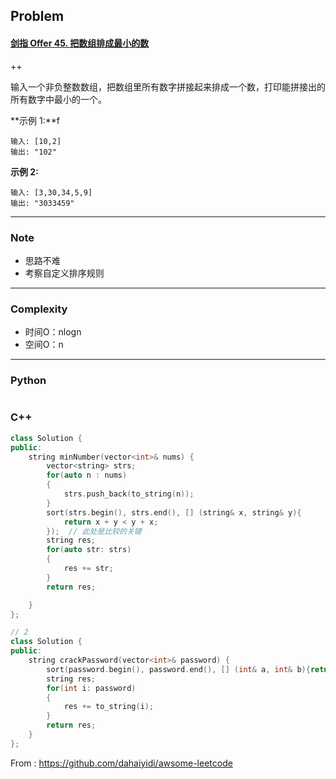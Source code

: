 ## Problem

#### [剑指 Offer 45. 把数组排成最小的数](https://leetcode.cn/problems/ba-shu-zu-pai-cheng-zui-xiao-de-shu-lcof/)

++

输入一个非负整数数组，把数组里所有数字拼接起来排成一个数，打印能拼接出的所有数字中最小的一个。

 

**示例 1:**f

```
输入: [10,2]
输出: "102"
```

**示例 2:**

```
输入: [3,30,34,5,9]
输出: "3033459"
```

 

------

### Note

- 思路不难
- 考察自定义排序规则

------

### Complexity

- 时间O：nlogn
- 空间O：n

------

### Python

```python

```

### C++

```C++
class Solution {
public:
    string minNumber(vector<int>& nums) {
        vector<string> strs;
        for(auto n : nums)
        {
            strs.push_back(to_string(n));
        }
        sort(strs.begin(), strs.end(), [] (string& x, string& y){
            return x + y < y + x;
        });  // 此处是比较的关键
        string res;
        for(auto str: strs)
        {
            res += str;
        }
        return res;

    }
};

// 2
class Solution {
public:
    string crackPassword(vector<int>& password) {
        sort(password.begin(), password.end(), [] (int& a, int& b){return to_string(a) + to_string(b) < to_string(b) + to_string(a);});
        string res;
        for(int i: password)
        {
            res += to_string(i);
        }
        return res;
    }
};
```



From : https://github.com/dahaiyidi/awsome-leetcode
